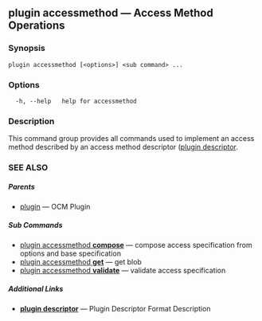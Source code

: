 ## plugin accessmethod &mdash; Access Method Operations

### Synopsis

```
plugin accessmethod [<options>] <sub command> ...
```

### Options

```
  -h, --help   help for accessmethod
```

### Description

This command group provides all commands used to implement an access method
described by an access method descriptor ([plugin descriptor](plugin_descriptor.md).

### SEE ALSO

##### Parents

* [plugin](plugin.md)	 &mdash; OCM Plugin


##### Sub Commands

* [plugin accessmethod <b>compose</b>](plugin_accessmethod_compose.md)	 &mdash; compose access specification from options and base specification
* [plugin accessmethod <b>get</b>](plugin_accessmethod_get.md)	 &mdash; get blob
* [plugin accessmethod <b>validate</b>](plugin_accessmethod_validate.md)	 &mdash; validate access specification



##### Additional Links

* [<b>plugin descriptor</b>](plugin_descriptor.md)	 &mdash; Plugin Descriptor Format Description

